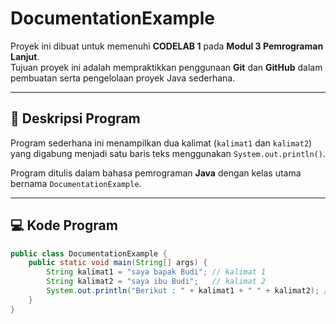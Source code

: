 # DocumentationExample

Proyek ini dibuat untuk memenuhi **CODELAB 1** pada **Modul 3 Pemrograman Lanjut**.  
Tujuan proyek ini adalah mempraktikkan penggunaan **Git** dan **GitHub** dalam pembuatan serta pengelolaan proyek Java sederhana.

---

## 📖 Deskripsi Program
Program sederhana ini menampilkan dua kalimat (`kalimat1` dan `kalimat2`) yang digabung menjadi satu baris teks menggunakan `System.out.println()`.

Program ditulis dalam bahasa pemrograman **Java** dengan kelas utama bernama `DocumentationExample`.

---

## 💻 Kode Program
```java
public class DocumentationExample {
    public static void main(String[] args) {
        String kalimat1 = "saya bapak Budi"; // kalimat 1
        String kalimat2 = "saya ibu Budi";   // kalimat 2
        System.out.println("Berikut : " + kalimat1 + " " + kalimat2); // menampilkan semua kalimat
    }
}

